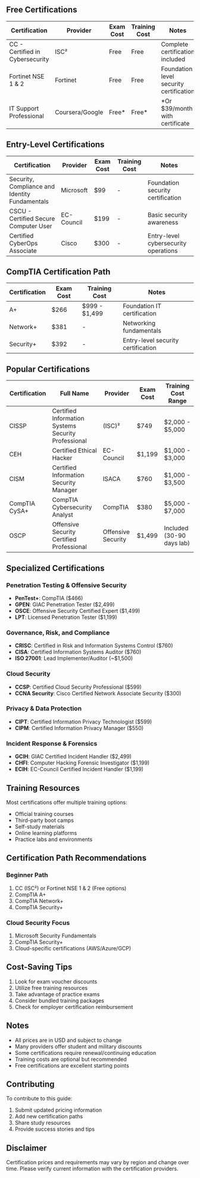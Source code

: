 ## Free Certifications

| Certification | Provider | Exam Cost | Training Cost | Notes |
|--------------|----------|------------|---------------|--------|
| CC - Certified in Cybersecurity | ISC² | Free | Free | Complete certification included |
| Fortinet NSE 1 & 2 | Fortinet | Free | Free | Foundation level security certification |
| IT Support Professional | Coursera/Google | Free* | Free* | *Or $39/month with certificate |

## Entry-Level Certifications

| Certification | Provider | Exam Cost | Training Cost | Notes |
|--------------|----------|------------|---------------|--------|
| Security, Compliance and Identity Fundamentals | Microsoft | $99 | - | Foundation security certification |
| CSCU - Certified Secure Computer User | EC-Council | $199 | - | Basic security awareness |
| Certified CyberOps Associate | Cisco | $300 | - | Entry-level cybersecurity operations |

## CompTIA Certification Path

| Certification | Exam Cost | Training Cost | Notes |
|--------------|-----------|---------------|--------|
| A+ | $266 | $999 - $1,499 | Foundation IT certification |
| Network+ | $381 | - | Networking fundamentals |
| Security+ | $392 | - | Entry-level security certification |

## Popular Certifications

| Certification | Full Name | Provider | Exam Cost | Training Cost Range |
|--------------|-----------|-----------|-----------|-------------------|
| CISSP | Certified Information Systems Security Professional | (ISC)² | $749 | $2,000 - $5,000 |
| CEH | Certified Ethical Hacker | EC-Council | $1,199 | $1,000 - $3,000 |
| CISM | Certified Information Security Manager | ISACA | $760 | $1,000 - $3,500 |
| CompTIA CySA+ | CompTIA Cybersecurity Analyst | CompTIA | $380 | $5,000 - $7,000 |
| OSCP | Offensive Security Certified Professional | Offensive Security | $1,499 | Included (30-90 days lab) |

## Specialized Certifications

### Penetration Testing & Offensive Security
- **PenTest+**: CompTIA ($466)
- **GPEN**: GIAC Penetration Tester ($2,499)
- **OSCE**: Offensive Security Certified Expert ($1,499)
- **LPT**: Licensed Penetration Tester ($1,199)

### Governance, Risk, and Compliance
- **CRISC**: Certified in Risk and Information Systems Control ($760)
- **CISA**: Certified Information Systems Auditor ($760)
- **ISO 27001**: Lead Implementer/Auditor (~$1,500)

### Cloud Security
- **CCSP**: Certified Cloud Security Professional ($599)
- **CCNA Security**: Cisco Certified Network Associate Security ($300)

### Privacy & Data Protection
- **CIPT**: Certified Information Privacy Technologist ($599)
- **CIPM**: Certified Information Privacy Manager ($550)

### Incident Response & Forensics
- **GCIH**: GIAC Certified Incident Handler ($2,499)
- **CHFI**: Computer Hacking Forensic Investigator ($1,199)
- **ECIH**: EC-Council Certified Incident Handler ($1,199)

## Training Resources

Most certifications offer multiple training options:
- Official training courses
- Third-party boot camps
- Self-study materials
- Online learning platforms
- Practice labs and environments

## Certification Path Recommendations

### Beginner Path
1. CC (ISC²) or Fortinet NSE 1 & 2 (Free options)
2. CompTIA A+
3. CompTIA Network+
4. CompTIA Security+

### Cloud Security Focus
1. Microsoft Security Fundamentals
2. CompTIA Security+
3. Cloud-specific certifications (AWS/Azure/GCP)

## Cost-Saving Tips

1. Look for exam voucher discounts
2. Utilize free training resources
3. Take advantage of practice exams
4. Consider bundled training packages
5. Check for employer certification reimbursement

## Notes

- All prices are in USD and subject to change
- Many providers offer student and military discounts
- Some certifications require renewal/continuing education
- Training costs are optional but recommended
- Free certifications are excellent starting points

## Contributing

To contribute to this guide:
1. Submit updated pricing information
2. Add new certification paths
3. Share study resources
4. Provide success stories and tips

## Disclaimer

Certification prices and requirements may vary by region and change over time. Please verify current information with the certification providers.
